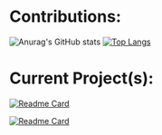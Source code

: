 # Contributions:

![Anurag's GitHub stats](https://github-readme-stats.vercel.app/api?username=Cracko298&show_icons=true&theme=dark&count_private=true&show_icons=true)
[![Top Langs](https://github-readme-stats.vercel.app/api/top-langs/?username=Cracko298&layout=compact&theme=dark&count_private=true&show_icons=true)](https://github.com/anuraghazra/github-readme-stats)

# Current Project(s):

[![Readme Card](https://github-readme-stats.vercel.app/api/pin/?username=Cracko298&repo=Ultimate-Ice-Station-Z-Plugin&show_icons=true&theme=dark&count_private=true&show_icons=true)](https://github.com/Cracko298/Ultimate-Ice-Station-Z-Plugin)

[![Readme Card](https://github-readme-stats.vercel.app/api/pin/?username=Cracko298&repo=Ice-Station-Z-Modding-Guide&show_icons=true&theme=dark&count_private=true&show_icons=true)](https://github.com/Cracko298/Ice-Station-Z-Modding-Guide)

